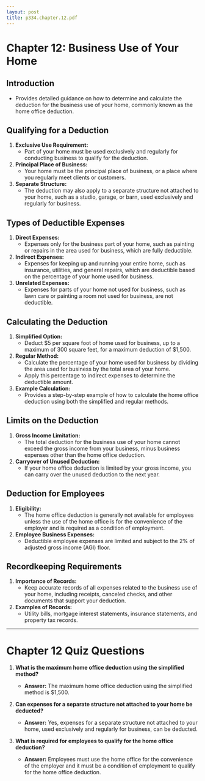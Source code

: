 ```yaml
---
layout: post
title: p334.chapter.12.pdf
--- 
```


# Chapter 12: Business Use of Your Home

## Introduction
- Provides detailed guidance on how to determine and calculate the deduction for the business use of your home, commonly known as the home office deduction.

## Qualifying for a Deduction
1. **Exclusive Use Requirement:**
   - Part of your home must be used exclusively and regularly for conducting business to qualify for the deduction.
2. **Principal Place of Business:**
   - Your home must be the principal place of business, or a place where you regularly meet clients or customers.
3. **Separate Structure:**
   - The deduction may also apply to a separate structure not attached to your home, such as a studio, garage, or barn, used exclusively and regularly for business.

## Types of Deductible Expenses
1. **Direct Expenses:**
   - Expenses only for the business part of your home, such as painting or repairs in the area used for business, which are fully deductible.
2. **Indirect Expenses:**
   - Expenses for keeping up and running your entire home, such as insurance, utilities, and general repairs, which are deductible based on the percentage of your home used for business.
3. **Unrelated Expenses:**
   - Expenses for parts of your home not used for business, such as lawn care or painting a room not used for business, are not deductible.

## Calculating the Deduction
1. **Simplified Option:**
   - Deduct $5 per square foot of home used for business, up to a maximum of 300 square feet, for a maximum deduction of $1,500.
2. **Regular Method:**
   - Calculate the percentage of your home used for business by dividing the area used for business by the total area of your home.
   - Apply this percentage to indirect expenses to determine the deductible amount.
3. **Example Calculation:**
   - Provides a step-by-step example of how to calculate the home office deduction using both the simplified and regular methods.

## Limits on the Deduction
1. **Gross Income Limitation:**
   - The total deduction for the business use of your home cannot exceed the gross income from your business, minus business expenses other than the home office deduction.
2. **Carryover of Unused Deduction:**
   - If your home office deduction is limited by your gross income, you can carry over the unused deduction to the next year.

## Deduction for Employees
1. **Eligibility:** 
   - The home office deduction is generally not available for employees unless the use of the home office is for the convenience of the employer and is required as a condition of employment.
2. **Employee Business Expenses:**
   - Deductible employee expenses are limited and subject to the 2% of adjusted gross income (AGI) floor.

## Recordkeeping Requirements
1. **Importance of Records:**
   - Keep accurate records of all expenses related to the business use of your home, including receipts, canceled checks, and other documents that support your deduction.
2. **Examples of Records:**
   - Utility bills, mortgage interest statements, insurance statements, and property tax records.

---

# Chapter 12 Quiz Questions

1. **What is the maximum home office deduction using the simplified method?**
   - **Answer:** The maximum home office deduction using the simplified method is $1,500.

2. **Can expenses for a separate structure not attached to your home be deducted?**
   - **Answer:** Yes, expenses for a separate structure not attached to your home, used exclusively and regularly for business, can be deducted.

3. **What is required for employees to qualify for the home office deduction?**
   - **Answer:** Employees must use the home office for the convenience of the employer and it must be a condition of employment to qualify for the home office deduction.

